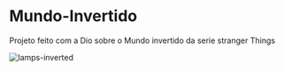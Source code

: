 # Mundo-Invertido
Projeto feito com a Dio sobre o Mundo invertido da serie stranger Things 


![lamps-inverted](https://user-images.githubusercontent.com/107490860/186954189-95152a5e-fc94-4533-aab8-b32fed9b8c21.png)

